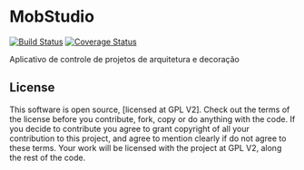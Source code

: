 # MobStudio

[![Build Status](https://travis-ci.org/marcospcury/MobStudio.svg?branch=master)](https://travis-ci.org/marcospcury/MobStudio)
[![Coverage Status](https://coveralls.io/repos/github/marcospcury/MobStudio/badge.svg?branch=master)](https://coveralls.io/github/marcospcury/MobStudio?branch=master)

Aplicativo de controle de projetos de arquitetura e decoração


## License

This software is open source, [licensed at GPL V2]. Check out the terms of the license before you contribute, fork, copy or do anything with the code. If you decide to contribute you agree to grant copyright of all your contribution to this project, and agree to mention clearly if do not agree to these terms. Your work will be licensed with the project at GPL V2, along the rest of the code.
